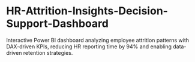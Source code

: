 # HR-Attrition-Insights-Decision-Support-Dashboard
Interactive Power BI dashboard analyzing employee attrition patterns with DAX-driven KPIs, reducing HR reporting time by 94% and enabling data-driven retention strategies.
